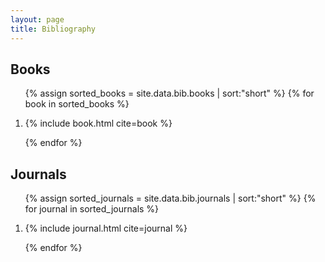 ```yaml
---
layout: page
title: Bibliography
---
```


## Books

<ol>
{% assign sorted_books = site.data.bib.books | sort:"short" %}
{% for book in sorted_books %}
<li class="bib" id="{{book.id}}">
<p>
{% include book.html cite=book %}
</p>
</li>
{% endfor %}
</ol>

## Journals

<ol>
{% assign sorted_journals = site.data.bib.journals | sort:"short" %}
{% for journal in sorted_journals %}
<li class="bib" id="{{journal.id}}">
<p>
{% include journal.html cite=journal %}
</p>
</li>
{% endfor %}
</ol>